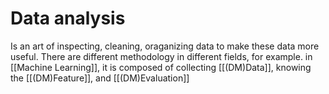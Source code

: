# Data analysis
Is an art of inspecting, cleaning, oraganizing data to make these data more useful. There are different methodology in different fields, for example. in [[Machine Learning]], it is composed of collecting [[(DM)Data]], knowing the [[(DM)Feature]], and [[(DM)Evaluation]]



